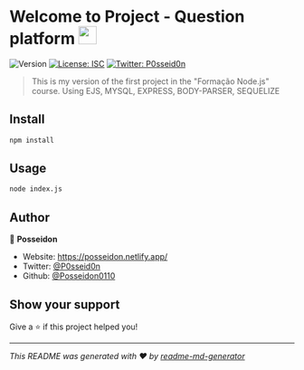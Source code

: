 # Welcome to Project - Question platform <img src="https://media.giphy.com/media/hvRJCLFzcasrR4ia7z/giphy.gif" width="32px">
![Version](https://img.shields.io/badge/version-1.1.0-blue.svg?cacheSeconds=2592000)
[![License: ISC](https://img.shields.io/badge/License-ISC-yellow.svg)](#)
[![Twitter: P0sseid0n](https://img.shields.io/twitter/follow/P0sseid0n.svg?style=social)](https://twitter.com/P0sseid0n)

> This is my version of the first project in the &#34;Formação Node.js&#34; course. Using EJS, MYSQL, EXPRESS, BODY-PARSER, SEQUELIZE

## Install

```sh
npm install
```

## Usage

```sh
node index.js
```

## Author

👤 **Posseidon**

* Website: https://posseidon.netlify.app/
* Twitter: [@P0sseid0n](https://twitter.com/P0sseid0n)
* Github: [@Posseidon0110](https://github.com/Posseidon0110)

## Show your support

Give a ⭐️ if this project helped you!


***
_This README was generated with ❤️ by [readme-md-generator](https://github.com/kefranabg/readme-md-generator)_